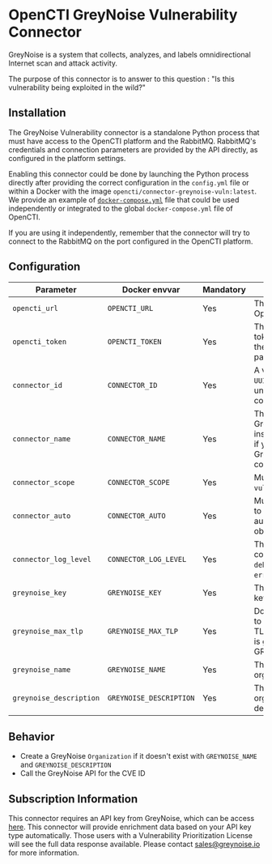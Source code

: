 # OpenCTI GreyNoise Vulnerability Connector

GreyNoise is a system that collects, analyzes, and labels omnidirectional Internet scan and attack activity.

The purpose of this connector is to answer to this question : "Is this vulnerability being exploited in the wild?"

## Installation

The GreyNoise Vulnerability connector is a standalone Python process that must have access to the OpenCTI platform and the RabbitMQ. RabbitMQ's credentials and connection parameters are provided by the API directly, as configured in the platform settings.

Enabling this connector could be done by launching the Python process directly after providing the correct configuration in the `config.yml` file or within a Docker with the image `opencti/connector-greynoise-vuln:latest`. We provide an example of [`docker-compose.yml`](docker-compose.yml) file that could be used independently or integrated to the global `docker-compose.yml` file of OpenCTI.

If you are using it independently, remember that the connector will try to connect to the RabbitMQ on the port configured in the OpenCTI platform.

## Configuration


| Parameter                              | Docker envvar                          | Mandatory  | Description                                                                                                            |
|----------------------------------------|----------------------------------------|------------|------------------------------------------------------------------------------------------------------------------------|
| `opencti_url`                          | `OPENCTI_URL`                          | Yes        | The URL of the OpenCTI platform.                                                                                       |
| `opencti_token`                        | `OPENCTI_TOKEN`                        | Yes        | The default admin token configured in the OpenCTI platform parameters file.                                            |
| `connector_id`                         | `CONNECTOR_ID`                         | Yes        | A valid arbitrary `UUIDv4` that must be unique for this connector.                                                     |
| `connector_name`                       | `CONNECTOR_NAME`                       | Yes        | The name of the GreyNoise connector instance, to identify it if you have multiple GreyNoise connectors.                |
| `connector_scope`                      | `CONNECTOR_SCOPE`                      | Yes        | Must be `vulnerability`.                                                                                               |
| `connector_auto`	                      | `CONNECTOR_AUTO`                       | Yes        | Must be `true` or `false` to enable or disable auto-enrichment of observables                                          |
| `connector_log_level`                  | `CONNECTOR_LOG_LEVEL`                  | Yes        | The log level for this connector, could be `debug`, `info`, `warn` or `error` (less verbose).                          |
| `greynoise_key`                        | `GREYNOISE_KEY`                        | Yes        | The GreyNoise API key .                                                                                                |
| `greynoise_max_tlp`                    | `GREYNOISE_MAX_TLP`                    | Yes        | Do not send any data to GreyNoise if the TLP of the observable is greater than GREYNOISE_MAX_TLP                       |
| `greynoise_name`	                      | `GREYNOISE_NAME`                       | Yes        | The GreyNoise organization name                                                                                        |
| `greynoise_description`                | `GREYNOISE_DESCRIPTION`                | Yes        | The GreyNoise organization description                                                                                 |


## Behavior

- Create a GreyNoise `Organization` if it doesn't exist with `GREYNOISE_NAME`  and `GREYNOISE_DESCRIPTION`
- Call the GreyNoise API for the CVE ID


## Subscription Information

This connector requires an API key from GreyNoise, which can be access [here](https://viz.greynoise.io/account/api-key).  This connector will provide enrichment data based on your API key type automatically.  Those users with a Vulnerability Prioritization License will see the full data response available.  Please contact [sales@greynoise.io](mailto:sales@greynoise.io) for more information.
